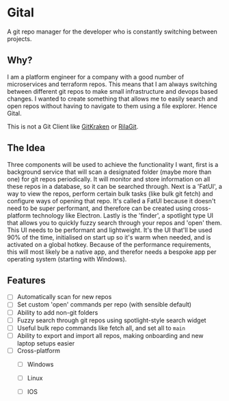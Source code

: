# Gital

A git repo manager for the developer who is constantly switching between projects.

## Why?

I am a platform engineer for a company with a good number of microservices and terraform repos. This means that I am always switching between different git repos to make small infrastructure and devops based changes. I wanted to create something that allows me to easily search and open repos without having to navigate to them using a file explorer. Hence Gital.

This is not a Git Client like [GitKraken](https://www.gitkraken.com/) or [RilaGit](https://rela.dev/).

## The Idea

Three components will be used to achieve the functionality I want, first is a background service that will scan a designated folder (maybe more than one) for git repos periodically. It will monitor and store information on all these repos in a database, so it can be searched through. Next is a 'FatUI', a way to view the repos, perform certain bulk tasks (like bulk git fetch) and configure ways of opening that repo. It's called a FatUI because it doesn't need to be super performant, and therefore can be created using cross-platform technology like Electron. Lastly is the 'finder', a spotlight type UI that allows you to quickly fuzzy search through your repos and 'open' them. This UI needs to be performant and lightweight. It's the UI that'll be used 90% of the time, initialised on start up so it's warm when needed, and is activated on a global hotkey. Because of the performance requirements, this will most likely be a native app, and therefor needs a bespoke app per operating system (starting with Windows). 

## Features

- [ ] Automatically scan for new repos
- [ ] Set custom 'open' commands per repo (with sensible default)
- [ ] Ability to add non-git folders
- [ ] Fuzzy search through git repos using spotlight-style search widget
- [ ] Useful bulk repo commands like fetch all, and set all to `main`
- [ ] Ability to export and import all repos, making onboarding and new laptop setups easier
- [ ] Cross-platform
  - [ ] Windows
  - [ ] Linux
  - [ ] IOS

